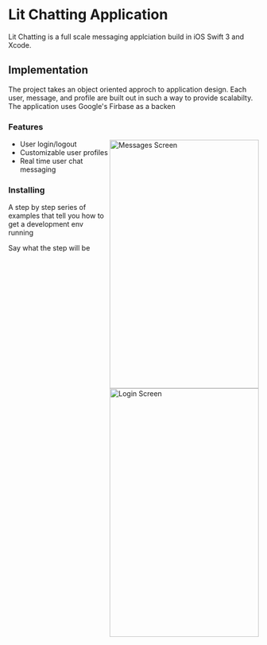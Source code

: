 # Lit Chatting Application

Lit Chatting is a full scale messaging applciation build in iOS Swift 3 and Xcode. 

## Implementation

The project takes an object oriented approch to application design. Each user, message, and profile are built out in such a way to provide scalabilty. The application uses Google's Firbase as a backen

### Features
<a target="_blank"><img align = "right" height = "500" width = "300" src="http://i64.tinypic.com/143gz1e.png" border="0" alt="Messages Screen"></a>
* User login/logout
* Customizable user profiles
* Real time user chat messaging 

### Installing

A step by step series of examples that tell you how to get a development env running

Say what the step will be



<a target="_blank"><img align = "right" height = "500" width = "300" src="http://i65.tinypic.com/531q4n.png" border="0" alt="Login Screen"></a>

